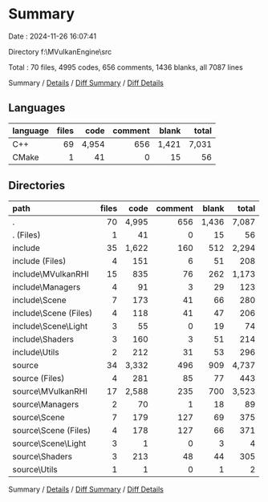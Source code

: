 # Summary

Date : 2024-11-26 16:07:41

Directory f:\\MVulkanEngine\\src

Total : 70 files,  4995 codes, 656 comments, 1436 blanks, all 7087 lines

Summary / [Details](details.md) / [Diff Summary](diff.md) / [Diff Details](diff-details.md)

## Languages
| language | files | code | comment | blank | total |
| :--- | ---: | ---: | ---: | ---: | ---: |
| C++ | 69 | 4,954 | 656 | 1,421 | 7,031 |
| CMake | 1 | 41 | 0 | 15 | 56 |

## Directories
| path | files | code | comment | blank | total |
| :--- | ---: | ---: | ---: | ---: | ---: |
| . | 70 | 4,995 | 656 | 1,436 | 7,087 |
| . (Files) | 1 | 41 | 0 | 15 | 56 |
| include | 35 | 1,622 | 160 | 512 | 2,294 |
| include (Files) | 4 | 151 | 6 | 51 | 208 |
| include\\MVulkanRHI | 15 | 835 | 76 | 262 | 1,173 |
| include\\Managers | 4 | 91 | 3 | 29 | 123 |
| include\\Scene | 7 | 173 | 41 | 66 | 280 |
| include\\Scene (Files) | 4 | 118 | 41 | 47 | 206 |
| include\\Scene\\Light | 3 | 55 | 0 | 19 | 74 |
| include\\Shaders | 3 | 160 | 3 | 51 | 214 |
| include\\Utils | 2 | 212 | 31 | 53 | 296 |
| source | 34 | 3,332 | 496 | 909 | 4,737 |
| source (Files) | 4 | 281 | 85 | 77 | 443 |
| source\\MVulkanRHI | 17 | 2,588 | 235 | 700 | 3,523 |
| source\\Managers | 2 | 70 | 1 | 18 | 89 |
| source\\Scene | 7 | 179 | 127 | 69 | 375 |
| source\\Scene (Files) | 4 | 178 | 127 | 66 | 371 |
| source\\Scene\\Light | 3 | 1 | 0 | 3 | 4 |
| source\\Shaders | 3 | 213 | 48 | 44 | 305 |
| source\\Utils | 1 | 1 | 0 | 1 | 2 |

Summary / [Details](details.md) / [Diff Summary](diff.md) / [Diff Details](diff-details.md)